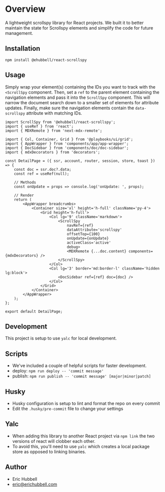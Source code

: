 # Overview
A lightweight scrollspy library for React projects.
We built it to better maintain the state for Scrollspy elements and simplify the code for future management.

## Installation
```
npm install @ehubbell/react-scrollspy
```

## Usage
Simply wrap your element(s) containing the IDs you want to track with the `<ScrollSpy` component.
Then, set a `ref` to the parent element containing the navigation elements and pass it into the `ScrollSpy` component.
This will narrow the document search down to a smaller set of elements for attribute updates.
Finally, make sure the navigation elements contain the `data-scrollspy` attribute with matching IDs.

```tsx
import ScrollSpy from '@ehubbell/react-scrollspy';
import { useRef } from 'react';
import { MDXRemote } from 'next-mdx-remote';

import { Col, Container, Grid } from '@playbooks/ui/grid';
import { AppWrapper } from 'components/app/app-wrapper';
import { DocSidebar } from 'components/doc/doc-sidebar';
import { mdxDecorators } from 'decorators';

const DetailPage = ({ ssr, account, router, session, store, toast }) => {
	const doc = ssr.doc?.data;
	const ref = useRef(null);

	// Methods
	const onUpdate = props => console.log('onUpdate: ', props);

	// Render
	return (
		<AppWrapper breadcrumbs>
			<Container size='xl' height='h-full' className='py-4'>
				<Grid height='h-full'>
					<Col lg='9' className='markdown'>
						<ScrollSpy
							navRef={ref}
							dataAttribute='scrollspy'
							offsetTop={100}
							onUpdate={onUpdate}
							activeClass='active'
							debug>
							<MDXRemote {...doc.content} components={mdxDecorators} />
						</ScrollSpy>
					</Col>
					<Col lg='3' border='md:border-l' className='hidden lg:block'>
						<DocSidebar ref={ref} doc={doc} />
					</Col>
				</Grid>
			</Container>
		</AppWrapper>
	);
};

export default DetailPage;

```

## Development
This project is setup to use `yalc` for local development.

## Scripts
- We've included a couple of helpful scripts for faster development.
- deploy: `npm run deploy -- 'commit message'`
- publish: `npm run publish -- 'commit message' [major|minor|patch]`

## Husky
- Husky configuration is setup to lint and format the repo on every commit
- Edit the `.husky/pre-commit` file to change your settings

## Yalc
- When adding this library to another React project via `npm link` the two versions of react will clobber each other.
- To avoid this, you'll need to use `yalc` which creates a local package store as opposed to linking binaries.

## Author
- Eric Hubbell
- eric@erichubbell.com